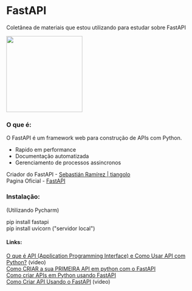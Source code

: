 # FastAPI
Coletânea de materiais que estou utilizando para estudar sobre FastAPI

<img src="https://fastapi.tiangolo.com/img/logo-margin/logo-teal.png" width=200px>

### O que é:

O FastAPI é um framework web para construção de APIs com Python. 

- Rapido em performance 
- Documentação automatizada
- Gerenciamento de processos assincronos

Criador do FastAPI - <a href="https://github.com/tiangolo">Sebastián Ramírez | tiangolo</a><br>
Pagina Oficial - <a href="https://fastapi.tiangolo.com/pt/"> FastAPI </a>

### Instalação:

(Utilizando Pycharm)

pip install fastapi <br>
pip install uvicorn  ("servidor local")

#### Links:

<a href="https://www.youtube.com/watch?v=eel1OVIdfUw&t=0s">O que é API (Application Programming Interface) e Como Usar API com Python?</a> (video) <br>
<a href="https://medium.com/data-hackers/como-criar-a-sua-primeira-api-em-python-com-o-fastapi-50b1d7f5bb6d">Como CRIAR a sua PRIMEIRA API em python com o FastAPI</a><br>
<a href="https://www.alura.com.br/artigos/como-criar-apis-python-usando-fastapi">Como criar APIs em Python usando FastAPI</a><br>
<a href="https://www.youtube.com/watch?v=R26iojTwUv8">Como Criar API Usando o FastAPI</a> (video)<br>
<a href=""></a>

